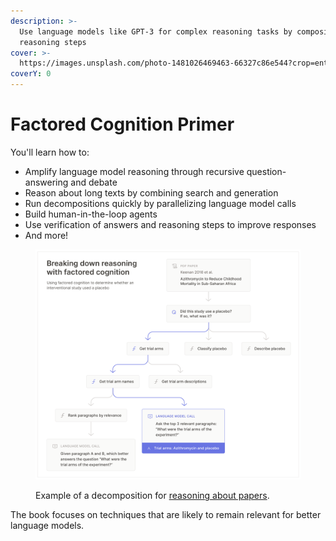 ```yaml
---
description: >-
  Use language models like GPT-3 for complex reasoning tasks by composing
  reasoning steps
cover: >-
  https://images.unsplash.com/photo-1481026469463-66327c86e544?crop=entropy&cs=tinysrgb&fm=jpg&ixid=MnwxOTcwMjR8MHwxfHNlYXJjaHw2fHxibHVlJTIwd2hpdGV8ZW58MHx8fHwxNjYyODM4MTE4&ixlib=rb-1.2.1&q=80
coverY: 0
---
```


# Factored Cognition Primer

You'll learn how to:

* Amplify language model reasoning through recursive question-answering and debate
* Reason about long texts by combining search and generation
* Run decompositions quickly by parallelizing language model calls
* Build human-in-the-loop agents
* Use verification of answers and reasoning steps to improve responses
* And more!

<figure><img src=".gitbook/assets/CleanShot 2022-09-16 at 16.44.png" alt=""><figcaption><p>Example of a decomposition for <a href="chapters/long-texts/">reasoning about papers</a>.</p></figcaption></figure>

The book focuses on techniques that are likely to remain relevant for better language models.

